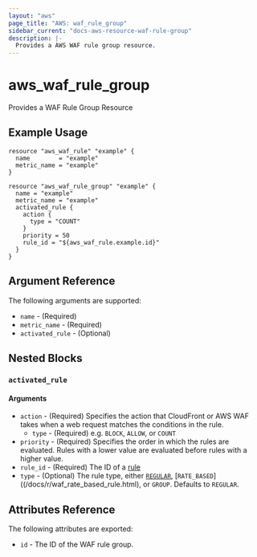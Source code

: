 ```yaml
---
layout: "aws"
page_title: "AWS: waf_rule_group"
sidebar_current: "docs-aws-resource-waf-rule-group"
description: |-
  Provides a AWS WAF rule group resource.
---
```


# aws_waf_rule_group

Provides a WAF Rule Group Resource

## Example Usage

```hcl
resource "aws_waf_rule" "example" {
  name        = "example"
  metric_name = "example"
}

resource "aws_waf_rule_group" "example" {
  name = "example"
  metric_name = "example"
  activated_rule {
    action {
      type = "COUNT"
    }
    priority = 50
    rule_id = "${aws_waf_rule.example.id}"
  }
}
```

## Argument Reference

The following arguments are supported:

* `name` - (Required) 
* `metric_name` - (Required) 
* `activated_rule` - (Optional) 

## Nested Blocks

### `activated_rule`

#### Arguments

* `action` - (Required) Specifies the action that CloudFront or AWS WAF takes when a web request matches the conditions in the rule.
  * `type` - (Required) e.g. `BLOCK`, `ALLOW`, or `COUNT`
* `priority` - (Required) Specifies the order in which the rules are evaluated. Rules with a lower value are evaluated before rules with a higher value.
* `rule_id` - (Required) The ID of a [rule](/docs/r/waf_rule.html)
* `type` - (Optional) The rule type, either [`REGULAR`](/docs/r/waf_rule.html), [`RATE_BASED`]((/docs/r/waf_rate_based_rule.html), or `GROUP`. Defaults to `REGULAR`.

## Attributes Reference

The following attributes are exported:

* `id` - The ID of the WAF rule group.
